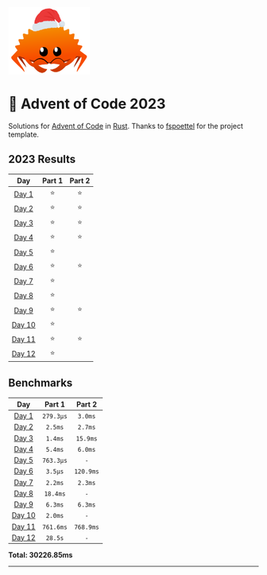 <img src="./.assets/christmas_ferris.png" width="164">

# 🎄 Advent of Code 2023

Solutions for [Advent of Code](https://adventofcode.com/) in [Rust](https://www.rust-lang.org/). Thanks to [fspoettel](https://github.com/fspoettel/advent-of-code-rust) for the project template.

<!--- advent_readme_stars table --->
## 2023 Results

| Day | Part 1 | Part 2 |
| :---: | :---: | :---: |
| [Day 1](https://adventofcode.com/2023/day/1) | ⭐ | ⭐ |
| [Day 2](https://adventofcode.com/2023/day/2) | ⭐ | ⭐ |
| [Day 3](https://adventofcode.com/2023/day/3) | ⭐ | ⭐ |
| [Day 4](https://adventofcode.com/2023/day/4) | ⭐ | ⭐ |
| [Day 5](https://adventofcode.com/2023/day/5) | ⭐ |   |
| [Day 6](https://adventofcode.com/2023/day/6) | ⭐ | ⭐ |
| [Day 7](https://adventofcode.com/2023/day/7) | ⭐ |   |
| [Day 8](https://adventofcode.com/2023/day/8) | ⭐ |   |
| [Day 9](https://adventofcode.com/2023/day/9) | ⭐ | ⭐ |
| [Day 10](https://adventofcode.com/2023/day/10) | ⭐ |   |
| [Day 11](https://adventofcode.com/2023/day/11) | ⭐ | ⭐ |
| [Day 12](https://adventofcode.com/2023/day/12) | ⭐ |   |
<!--- advent_readme_stars table --->

<!--- benchmarking table --->
## Benchmarks

| Day | Part 1 | Part 2 |
| :---: | :---: | :---:  |
| [Day 1](./src/bin/01.rs) | `279.3µs` | `3.0ms` |
| [Day 2](./src/bin/02.rs) | `2.5ms` | `2.7ms` |
| [Day 3](./src/bin/03.rs) | `1.4ms` | `15.9ms` |
| [Day 4](./src/bin/04.rs) | `5.4ms` | `6.0ms` |
| [Day 5](./src/bin/05.rs) | `763.3µs` | `-` |
| [Day 6](./src/bin/06.rs) | `3.5µs` | `120.9ms` |
| [Day 7](./src/bin/07.rs) | `2.2ms` | `2.3ms` |
| [Day 8](./src/bin/08.rs) | `18.4ms` | `-` |
| [Day 9](./src/bin/09.rs) | `6.3ms` | `6.3ms` |
| [Day 10](./src/bin/10.rs) | `2.0ms` | `-` |
| [Day 11](./src/bin/11.rs) | `761.6ms` | `768.9ms` |
| [Day 12](./src/bin/12.rs) | `28.5s` | `-` |

**Total: 30226.85ms**
<!--- benchmarking table --->

---
